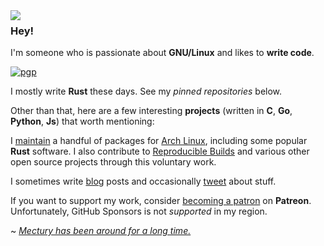 <img align="left" src="https://orhun.dev/img/crow.png">

### Hey!

I'm someone who is passionate about **GNU/Linux** and likes to **write code**.

[![pgp](https://img.shields.io/badge/pgp-0xF83424824B3E4B90-313131?style=flat&labelColor=313131&color=313131)](https://github.com/mectury)
<br>

I mostly write **Rust** these days. See my _pinned repositories_ below.

Other than that, here are a few interesting **projects** (written in **C**, **Go**, **Python**, **Js**) that worth mentioning:

I [maintain](https://archlinux.org/packages/) a handful of packages for [Arch Linux](https://archlinux.org/), including some popular **Rust** software. I also contribute to [Reproducible Builds](https://reproducible-builds.org/) and various other open source projects through this voluntary work.

I sometimes write [blog](https://blog.com) posts and occasionally [tweet](https://twitter.com/m3ctury) about stuff. 

If you want to support my work, consider [becoming a patron](https://patreon.com/join/mectury) on **Patreon**. Unfortunately, GitHub Sponsors is not _supported_ in my region.

~ [_Mectury has been around for a long time._](https://m3ctury.com) 
